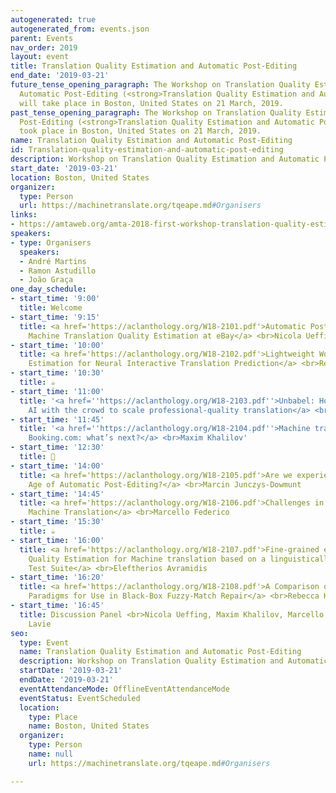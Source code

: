```yaml
---
autogenerated: true
autogenerated_from: events.json
parent: Events
nav_order: 2019
layout: event
title: Translation Quality Estimation and Automatic Post-Editing
end_date: '2019-03-21'
future_tense_opening_paragraph: The Workshop on Translation Quality Estimation and
  Automatic Post-Editing (<strong>Translation Quality Estimation and Automatic Post-Editing</strong>)
  will take place in Boston, United States on 21 March, 2019.
past_tense_opening_paragraph: The Workshop on Translation Quality Estimation and Automatic
  Post-Editing (<strong>Translation Quality Estimation and Automatic Post-Editing</strong>)
  took place in Boston, United States on 21 March, 2019.
name: Translation Quality Estimation and Automatic Post-Editing
id: Translation-quality-estimation-and-automatic-post-editing
description: Workshop on Translation Quality Estimation and Automatic Post-Editing
start_date: '2019-03-21'
location: Boston, United States
organizer:
  type: Person
  url: https://machinetranslate.org/tqeape.md#Organisers
links:
- https://amtaweb.org/amta-2018-first-workshop-translation-quality-estimation-automatic-post-editing/
speakers:
- type: Organisers
  speakers:
  - André Martins
  - Ramon Astudillo
  - João Graça
one_day_schedule:
- start_time: '9:00'
  title: Welcome
- start_time: '9:15'
  title: <a href='https://aclanthology.org/W18-2101.pdf'>Automatic Post-Editing and
    Machine Translation Quality Estimation at eBay</a> <br>Nicola Ueffing
- start_time: '10:00'
  title: <a href='https://aclanthology.org/W18-2102.pdf'>Lightweight Word-Level Confidence
    Estimation for Neural Interactive Translation Prediction</a> <br>Rebecca Knowles
- start_time: '10:30'
  title: ☕️
- start_time: '11:00'
  title: '<a href=''https://aclanthology.org/W18-2103.pdf''>Unbabel: How to combine
    AI with the crowd to scale professional-quality translation</a> <br>João Graça'
- start_time: '11:45'
  title: '<a href=''https://aclanthology.org/W18-2104.pdf''>Machine translation at
    Booking.com: what’s next?</a> <br>Maxim Khalilov'
- start_time: '12:30'
  title: 🍴
- start_time: '14:00'
  title: <a href='https://aclanthology.org/W18-2105.pdf'>Are we experiencing the Golden
    Age of Automatic Post-Editing?</a> <br>Marcin Junczys-Dowmunt
- start_time: '14:45'
  title: <a href='https://aclanthology.org/W18-2106.pdf'>Challenges in Adaptive Neural
    Machine Translation</a> <br>Marcello Federico
- start_time: '15:30'
  title: ☕️
- start_time: '16:00'
  title: <a href='https://aclanthology.org/W18-2107.pdf'>Fine-grained evaluation of
    Quality Estimation for Machine translation based on a linguistically-motivated
    Test Suite</a> <br>Eleftherios Avramidis
- start_time: '16:20'
  title: <a href='https://aclanthology.org/W18-2108.pdf'>A Comparison of Machine Translation
    Paradigms for Use in Black-Box Fuzzy-Match Repair</a> <br>Rebecca Knowles
- start_time: '16:45'
  title: Discussion Panel <br>Nicola Ueffing, Maxim Khalilov, Marcello Federico, Alon
    Lavie
seo:
  type: Event
  name: Translation Quality Estimation and Automatic Post-Editing
  description: Workshop on Translation Quality Estimation and Automatic Post-Editing
  startDate: '2019-03-21'
  endDate: '2019-03-21'
  eventAttendanceMode: OfflineEventAttendanceMode
  eventStatus: EventScheduled
  location:
    type: Place
    name: Boston, United States
  organizer:
    type: Person
    name: null
    url: https://machinetranslate.org/tqeape.md#Organisers

---
```


